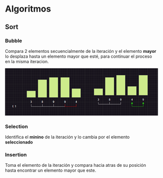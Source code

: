 # Algoritmos

## Sort

### Bubble

Compara 2 elementos secuencialmente de la iteración y el elemento **mayor** lo desplaza hasta un elemento mayor que esté, para continuar el proceso en la misma iteracion.

![bubble_diagram](../assets/diagrams/bubbleDiagram.png)

### Selection

Identifica el **minino** de la iteración y lo cambia por el elemento **seleccionado**

### Insertion

Toma el elemento de la iteración y compara hacia atras de su posición hasta encontrar un elemento mayor que este.
